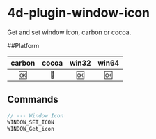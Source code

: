 # 4d-plugin-window-icon
Get and set window icon, carbon or cocoa.

##Platform

| carbon | cocoa | win32 | win64 |
|:------:|:-----:|:---------:|:---------:|
|🆗|🚫|🆗|🆗|

Commands
---

```c
// --- Window Icon
WINDOW_SET_ICON
WINDOW_Get_icon
```
